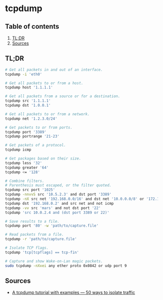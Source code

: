 # tcpdump

## Table of contents <!-- omit in toc -->

1. [TL;DR](#tldr)
1. [Sources](#sources)

## TL;DR

```sh
# Get all packets in and out of an interface.
tcpdump -i 'eth0'

# Get all packets to or from a host.
tcpdump host '1.1.1.1'

# Get all packets from a source or for a destination.
tcpdump src '1.1.1.1'
tcpdump dst '1.0.0.1'

# Get all packets to or from a network.
tcpdump net '1.2.3.0/24'

# Get packets to or from ports.
tcpdump port '3389'
tcpdump portrange '21-23'

# Get packets of a protocol.
tcpdump icmp

# Get packages based on their size.
tcpdump less '32'
tcpdump greater '64'
tcpdump <= '128'

# Combine filters.
# Parenthesis must escaped, or the filter quoted.
tcpdump src port '1025'
tcpdump -nnvvS src '10.5.2.3' and dst port '3389'
tcpdump -nX src net '192.168.0.0/16' and dst net '10.0.0.0/8' or '172.16.0.0/16'
tcpdump dst '192.168.0.2' and src net and not icmp
tcpdump -vv src 'mars' and not dst port '22'
tcpdump 'src 10.0.2.4 and (dst port 3389 or 22)'

# Save results to a file.
tcpdump port '80' -w 'path/to/capture.file'

# Read packets from a file.
tcpdump -r 'path/to/capture.file'

# Isolate TCP flags.
tcpdump 'tcp[tcpflags] == tcp-fin'

# Capture and show Wake-on-Lan magic packets.
sudo tcpdump -nXxei any ether proto 0x0842 or udp port 9
```

## Sources

- [A tcpdump tutorial with examples — 50 ways to isolate traffic]

<!--
  References
  -->

<!-- Others -->
[a tcpdump tutorial with examples — 50 ways to isolate traffic]: https://danielmiessler.com/study/tcpdump/

